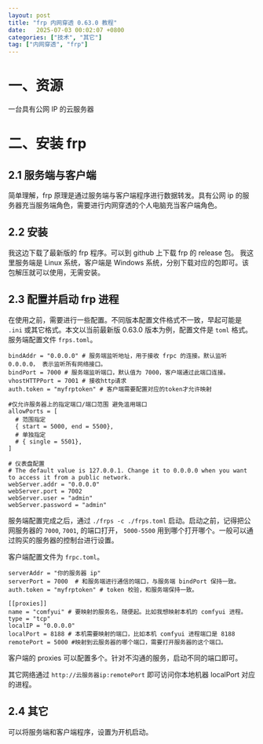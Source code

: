 ```yaml
---
layout: post
title: "frp 内网穿透 0.63.0 教程"
date:   2025-07-03 00:02:07 +0800
categories: ["技术", "其它"]
tag: ["内网穿透", "frp"]
---
```


# 一、资源
一台具有公网 IP 的云服务器

# 二、安装 frp
## 2.1 服务端与客户端
简单理解，frp 原理是通过服务端与客户端程序进行数据转发。具有公网 ip 的服务器充当服务端角色，需要进行内网穿透的个人电脑充当客户端角色。

## 2.2 安装
我这边下载了最新版的 frp 程序。可以到 github 上下载 frp 的 release 包。
我这里服务端是 Linux 系统，客户端是 Windows 系统，分别下载对应的包即可。该包解压就可以使用，无需安装。

## 2.3 配置并启动 frp 进程
在使用之前，需要进行一些配置。不同版本配置文件格式不一致，早起可能是 `.ini` 或其它格式。本文以当前最新版 0.63.0 版本为例，配置文件是 `toml` 格式。
服务端配置文件 `frps.toml`。
```
bindAddr = "0.0.0.0" # 服务端监听地址，用于接收 frpc 的连接。默认监听 0.0.0.0， 表示监听所有网络接口。
bindPort = 7000 # 服务端监听端口，默认值为 7000，客户端通过此端口连接。
vhostHTTPPort = 7001 # 接收http请求
auth.token = "myfrptoken" # 客户端需要配置对应的token才允许映射

#仅允许服务器上的指定端口/端口范围 避免滥用端口
allowPorts = [
  # 范围指定
  { start = 5000, end = 5500},
  # 单独指定
  # { single = 5501},
]

# 仪表盘配置
# The default value is 127.0.0.1. Change it to 0.0.0.0 when you want to access it from a public network.
webServer.addr = "0.0.0.0"
webServer.port = 7002
webServer.user = "admin"
webServer.password = "admin"
```

服务端配置完成之后，通过 `./frps -c ./frps.toml` 启动。启动之前，记得把公网服务器的 `7000`, `7001`, 的端口打开， `5000-5500` 用到哪个打开哪个。一般可以通过购买的服务器的控制台进行设置。


客户端配置文件为 `frpc.toml`。
```
serverAddr = "你的服务器 ip"
serverPort = 7000  # 和服务端进行通信的端口，与服务端 bindPort 保持一致。
auth.token = "myfrptoken" # token 校验，和服务端保持一致。

[[proxies]]
name = "comfyui" # 要映射的服务名，随便起。比如我想映射本机的 comfyui 进程。
type = "tcp"
localIP = "0.0.0.0"
localPort = 8188 # 本机需要映射的端口，比如本机 comfyui 进程端口是 8188
remotePort = 5000 #映射到云服务器的哪个端口，需要打开服务器的这个端口。
```

客户端的 proxies 可以配置多个。针对不沟通的服务，启动不同的端口即可。

其它网络通过 `http://云服务器ip:remotePort` 即可访问你本地机器 localPort 对应的进程。

## 2.4 其它
可以将服务端和客户端程序，设置为开机启动。